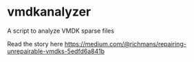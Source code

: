 # vmdkanalyzer
A script to analyze VMDK sparse files

Read the story here https://medium.com/@richmans/repairing-unrepairable-vmdks-5edfd6a841b
